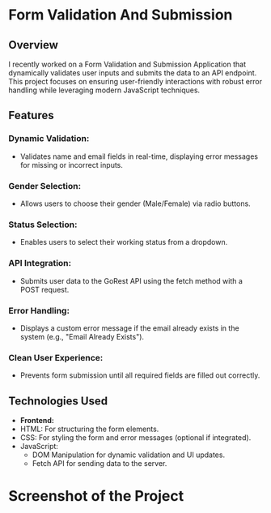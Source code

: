 # Form Validation And Submission

## Overview
I recently worked on a Form Validation and Submission Application that dynamically validates user inputs and submits the data to an API endpoint. This project focuses on ensuring user-friendly interactions with robust error handling while leveraging modern JavaScript techniques.

## Features
### Dynamic Validation:
- Validates name and email fields in real-time, displaying error messages for missing or incorrect inputs.
### Gender Selection:
- Allows users to choose their gender (Male/Female) via radio buttons.
### Status Selection: 
- Enables users to select their working status from a dropdown.
### API Integration: 
- Submits user data to the GoRest API using the fetch method with a POST request.
### Error Handling: 
- Displays a custom error message if the email already exists in the system (e.g., "Email Already Exists").
### Clean User Experience: 
- Prevents form submission until all required fields are filled out correctly.


## Technologies Used
- **Frontend:**
- HTML: For structuring the form elements.
- CSS: For styling the form and error messages (optional if integrated).
- JavaScript:
    - DOM Manipulation for dynamic validation and UI updates.
    - Fetch API for sending data to the server.


# Screenshot of the Project
